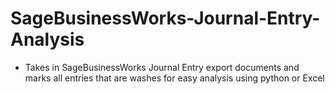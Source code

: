 # SageBusinessWorks-Journal-Entry-Analysis
- Takes in SageBusinessWorks Journal Entry export documents and marks all entries that are washes for easy analysis using python or Excel  
